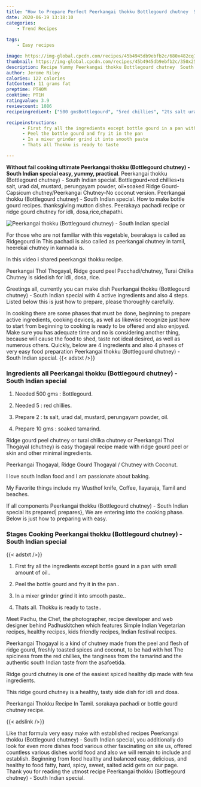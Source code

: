 ```yaml
---
title: "How to Prepare Perfect Peerkangai thokku Bottlegourd chutney  South Indian special"
date: 2020-06-19 13:18:10
categories:
    - Trend Recipes
    
tags:
    - Easy recipes

image: https://img-global.cpcdn.com/recipes/45b4945db9ebfb2c/680x482cq70/peerkangai-thokku-bottlegourd-chutney-south-indian-special-recipe-main-photo.jpg
thumbnail: https://img-global.cpcdn.com/recipes/45b4945db9ebfb2c/350x250cq70/peerkangai-thokku-bottlegourd-chutney-south-indian-special-recipe-main-photo.jpg
description: Recipe Yummy Peerkangai thokku Bottlegourd chutney  South Indian special with 4 ingredients and 4 stages of easy cooking.
author: Jerome Riley
calories: 122 calories
fatContent: 11 grams fat
preptime: PT40M
cooktime: PT1H
ratingvalue: 3.9
reviewcount: 1086
recipeingredient: ["500 gmsBottlegourd", "5red chillies", "2ts salt urad dal mustard perungayam powder oil", "10 gmssoaked tamarind"]

recipeinstructions: 
      - First fry all the ingredients except bottle gourd in a pan with small amount of oil 
      - Peel the bottle gourd and fry it in the pan 
      - In a mixer grinder grind it into smooth paste 
      - Thats all Thokku is ready to taste

---
```




**Without fail cooking ultimate Peerkangai thokku (Bottlegourd chutney) - South Indian special easy, yummy, practical**. Peerkangai thokku (Bottlegourd chutney) - South Indian special. Bottlegourd•red chillies•ts salt, urad dal, mustard, perungayam powder, oil•soaked Ridge Gourd-Capsicum chutney/Peerkangai Chutney-No coconut version. Peerkangai thokku (Bottlegourd chutney) - South Indian special. How to make bottle gourd recipes. thanksgiving mutton dishes. Peerakaya pachadi recipe or ridge gourd chutney for idli, dosa,rice,chapathi.


![Peerkangai thokku (Bottlegourd chutney) - South Indian special](https://img-global.cpcdn.com/recipes/45b4945db9ebfb2c/680x482cq70/peerkangai-thokku-bottlegourd-chutney-south-indian-special-recipe-main-photo.jpg "Peerkangai thokku (Bottlegourd chutney) - South Indian special")



For those who are not familiar with this vegetable, beerakaya is called as Ridgegourd in This pachadi is also called as peerkangai chutney in tamil, heerekai chutney in kannada is.

In this video i shared peerkangai thokku recipe.

Peerkangai Thol Thogayal, Ridge gourd peel Pacchadi/chutney, Turai Chilka Chutney is sidedish for idli, dosa, rice.


Greetings all, currently you can make dish Peerkangai thokku (Bottlegourd chutney) - South Indian special with 4 active ingredients and also 4 steps. Listed below this is just how to prepare, please thoroughly carefully.

In cooking there are some phases that must be done, beginning to prepare active ingredients, cooking devices, as well as likewise recognize just how to start from beginning to cooking is ready to be offered and also enjoyed. Make sure you has adequate time and no is considering another thing, because will cause the food to shed, taste not ideal desired, as well as numerous others. Quickly, below are 4 ingredients and also 4 phases of very easy food preparation Peerkangai thokku (Bottlegourd chutney) - South Indian special.
{{< adstxt />}}

### Ingredients all Peerkangai thokku (Bottlegourd chutney) - South Indian special


1. Needed 500 gms : Bottlegourd.

1. Needed 5 : red chillies.

1. Prepare 2 : ts salt, urad dal, mustard, perungayam powder, oil.

1. Prepare 10 gms : soaked tamarind.


Ridge gourd peel chutney or turai chilka chutney or Peerkangai Thol Thogayal (chutney) is easy thogayal recipe made with ridge gourd peel or skin and other minimal ingredients.

Peerkangai Thogayal, Ridge Gourd Thogayal / Chutney with Coconut.

I love south Indian food and I am passionate about baking.

My Favorite things include my Wusthof knife, Coffee, Ilayaraja, Tamil and beaches.


If all components Peerkangai thokku (Bottlegourd chutney) - South Indian special its prepared| prepares}, We are entering into the cooking phase. Below is just how to preparing with easy.

### Stages Cooking Peerkangai thokku (Bottlegourd chutney) - South Indian special

{{< adstxt />}}


1. First fry all the ingredients except bottle gourd in a pan with small amount of oil..



1. Peel the bottle gourd and fry it in the pan..



1. In a mixer grinder grind it into smooth paste..



1. Thats all. Thokku is ready to taste..




Meet Padhu, the Chef, the photographer, recipe developer and web designer behind Padhuskitchen which features Simple Indian Vegetarian recipes, healthy recipes, kids friendly recipes, Indian festival recipes.

Peerkangai Thogayal is a kind of chutney made from the peel and flesh of ridge gourd, freshly toasted spices and coconut, to be had with hot The spiciness from the red chillies, the tanginess from the tamarind and the authentic south Indian taste from the asafoetida.

Ridge gourd chutney is one of the easiest spiced healthy dip made with few ingredients.

This ridge gourd chutney is a healthy, tasty side dish for idli and dosa.

Peerkangai Thokku Recipe In Tamil. sorakaya pachadi or bottle gourd chutney recipe.


{{< adslink />}}

Like that formula very easy make with established recipes Peerkangai thokku (Bottlegourd chutney) - South Indian special, you additionally do look for even more dishes food various other fascinating on site us, offered countless various dishes world food and also we will remain to include and establish. Beginning from food healthy and balanced easy, delicious, and healthy to food fatty, hard, spicy, sweet, salted acid gets on our page. Thank you for reading the utmost recipe Peerkangai thokku (Bottlegourd chutney) - South Indian special.
